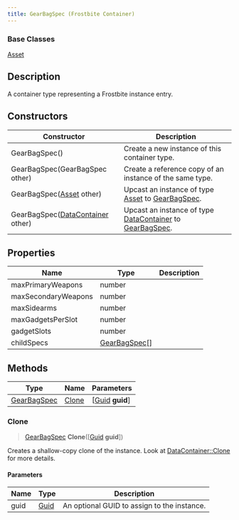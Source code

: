 ```yaml
---
title: GearBagSpec (Frostbite Container)
---
```

### Base Classes

[Asset](Asset)

## Description

A container type representing a Frostbite instance entry.

## Constructors

| Constructor                                                            | Description                                                                                                   |
| ---------------------------------------------------------------------- | ------------------------------------------------------------------------------------------------------------- |
| GearBagSpec()                                                          | Create a new instance of this container type.                                                                 |
| GearBagSpec(GearBagSpec other)                                         | Create a reference copy of an instance of the same type.                                                      |
| GearBagSpec([Asset](Asset) other)                                      | Upcast an instance of type [Asset](Asset) to [GearBagSpec](GearBagSpec).                                      |
| GearBagSpec([DataContainer](/vext/ref/cls/shr/datacontainer) other) | Upcast an instance of type [DataContainer](/vext/ref/cls/shr/datacontainer) to [GearBagSpec](GearBagSpec). |

## Properties

| Name                | Type                           | Description |
| ------------------- | ------------------------------ | ----------- |
| maxPrimaryWeapons   | number                         |             |
| maxSecondaryWeapons | number                         |             |
| maxSidearms         | number                         |             |
| maxGadgetsPerSlot   | number                         |             |
| gadgetSlots         | number                         |             |
| childSpecs          | [GearBagSpec](GearBagSpec)\[\] |             |

## Methods

| Type                       | Name            | Parameters                                     |
| -------------------------- | --------------- | ---------------------------------------------- |
| [GearBagSpec](GearBagSpec) | [Clone](#clone) | \[[Guid](/vext/ref/cls/shr/guid) **guid**\] |

### Clone

> [GearBagSpec](GearBagSpec) **Clone**(\[[Guid](/vext/ref/cls/shr/guid) **guid**\])

Creates a shallow-copy clone of the instance. Look at [DataContainer::Clone](/vext/ref/cls/shr/datacontainer#clone) for more details.

#### Parameters

| Name | Type         | Description                                 |
| ---- | ------------ | ------------------------------------------- |
| guid | [Guid](Guid) | An optional GUID to assign to the instance. |
